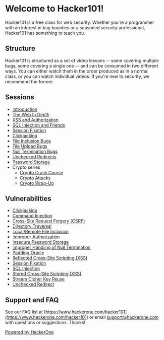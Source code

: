 Welcome to Hacker101!
=====================

Hacker101 is a free class for web security.  Whether you're a programmer with an interest in bug bounties or a seasoned security professional, Hacker101 has something to teach you.

Structure
---------

Hacker101 is structured as a set of video lessons -- some covering multiple bugs, some covering a single one -- and can be consumed in two different ways.  You can either watch them in the order produced as in a normal class, or you can watch individual videos.  If you're new to security, we recommend the former.

Sessions
--------

- [Introduction](sessions/introduction.md)
- [The Web In Depth](sessions/web_in_depth.md)
- [XSS and Authorization](sessions/xss.md)
- [SQL Injection and Friends](sessions/sqli.md)
- [Session Fixation](sessions/session_fixation.md)
- [Clickjacking](sessions/clickjacking.md)
- [File Inclusion Bugs](sessions/file_inclusion.md)
- [File Upload Bugs](sessions/file_uploads.md)
- [Null Termination Bugs](sessions/null_termination.md)
- [Unchecked Redirects](sessions/unchecked_redirects.md)
- [Password Storage](sessions/password_storage.md)
- Crypto series
	- [Crypto Crash Course](sessions/crypto_crash_course.md)
	- [Crypto Attacks](sessions/crypto_attacks.md)
	- [Crypto Wrap-Up](sessions/crypto_wrap-up.md)

Vulnerabilities
---------------

- [Clickjacking](vulnerabilities/clickjacking.md)
- [Command Injection](vulnerabilities/command_injection.md)
- [Cross-Site Request Forgery (CSRF)](vulnerabilities/csrf.md)
- [Directory Traversal](vulnerabilities/directory_traversal.md)
- [Local/Remote File Inclusion](vulnerabilities/file_inclusion.md)
- [Improper Authorization](vulnerabilities/improper_authorization.md)
- [Insecure Password Storage](vulnerabilities/insecure_password_storage.md)
- [Improper Handling of Null Termination](vulnerabilities/null_termination.md)
- [Padding Oracle](vulnerabilities/padding_oracle.md)
- [Reflected Cross-Site Scripting (XSS)](vulnerabilities/reflected_xss.md)
- [Session Fixation](vulnerabilities/session_fixation.md)
- [SQL Injection](vulnerabilities/sqli.md)
- [Stored Cross-Site Scripting (XSS)](vulnerabilities/stored_xss.md)
- [Stream Cipher Key Reuse](vulnerabilities/stream_reuse.md)
- [Unchecked Redirect](vulnerabilities/unchecked_redirect.md)

Support and FAQ
---------------

See our FAQ list at [https://www.hackerone.com/hacker101](https://www.hackerone.com/hacker101) or email support@hackerone.com with questions or suggestions. Thanks!

<a href="https://www.hackerone.com/" class="powered-by">Powered by HackerOne</a>
